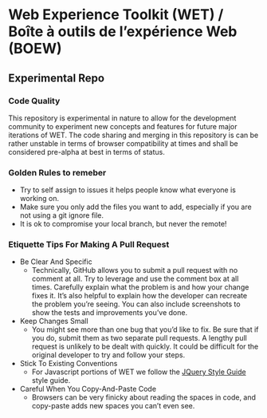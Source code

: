 # Web Experience Toolkit (WET) / Boîte à outils de l’expérience Web (BOEW)
## Experimental Repo

### Code Quality
This repository is experimental in nature to allow for the development community to experiment new concepts and features for future major iterations of WET. The code sharing and merging in this repository is can be rather unstable in terms of browser compatibility at times and shall be considered pre-alpha at best in terms of status.

### Golden Rules to remeber
* Try to self assign to issues it helps people know what everyone is working on.
* Make sure you only add the files you want to add, especially if you are not using a git ignore file.
* It is ok to compromise your local branch, but never the remote!

### Etiquette Tips For Making A Pull Request
* Be Clear And Specific
	- Technically, GitHub allows you to submit a pull request with no comment at all. Try to leverage and use the comment box at all times. Carefully explain what the problem is and how your change fixes it. It’s also helpful to explain how the developer can recreate the problem you’re seeing. You can also include screenshots to show the tests and improvements you’ve done.
* Keep Changes Small
	- You might see more than one bug that you’d like to fix. Be sure that if you do, submit them as two separate pull requests. A lengthy pull request is unlikely to be dealt with quickly. It could be difficult for the original developer to try and follow your steps.
* Stick To Existing Conventions
	- For Javascript portions of WET we follow the  [ JQuery Style Guide ](https://contribute.jquery.org/style-guide/js/) style guide.
* Careful When You Copy-And-Paste Code
	 - Browsers can be very finicky about reading the spaces in code, and copy-paste adds new spaces you can’t even see.
